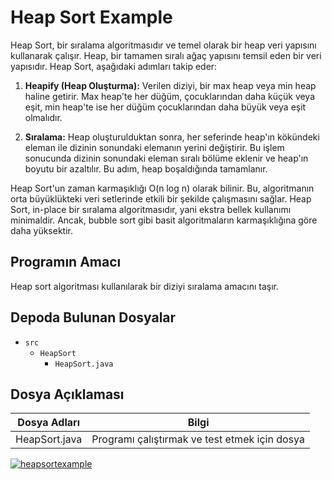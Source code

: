 # Heap Sort Example

Heap Sort, bir sıralama algoritmasıdır ve temel olarak bir heap veri yapısını kullanarak çalışır. Heap, bir tamamen sıralı ağaç yapısını temsil eden bir veri yapısıdır. Heap Sort, aşağıdaki adımları takip eder:

1. **Heapify (Heap Oluşturma):** Verilen diziyi, bir max heap veya min heap haline getirir. Max heap'te her düğüm, çocuklarından daha küçük veya eşit, min heap'te ise her düğüm çocuklarından daha büyük veya eşit olmalıdır.

2. **Sıralama:** Heap oluşturulduktan sonra, her seferinde heap'ın kökündeki eleman ile dizinin sonundaki elemanın yerini değiştirir. Bu işlem sonucunda dizinin sonundaki eleman sıralı bölüme eklenir ve heap'ın boyutu bir azaltılır. Bu adım, heap boşaldığında tamamlanır.

Heap Sort'un zaman karmaşıklığı O(n log n) olarak bilinir. Bu, algoritmanın orta büyüklükteki veri setlerinde etkili bir şekilde çalışmasını sağlar. Heap Sort, in-place bir sıralama algoritmasıdır, yani ekstra bellek kullanımı minimaldir. Ancak, bubble sort gibi basit algoritmaların karmaşıklığına göre daha yüksektir.

## Programın Amacı

Heap sort algoritması kullanılarak bir diziyi sıralama amacını taşır. 

## Depoda Bulunan Dosyalar

- `src`
  - `HeapSort`
    - `HeapSort.java`

## Dosya Açıklaması

| Dosya Adları                | Bilgi                                                   |
|-----------------------------|---------------------------------------------------------|
| HeapSort.java               | Programı çalıştırmak ve test etmek için dosya           |


[![heapsortexample](https://r.resimlink.com/JkG-Xo.png)](https://resimlink.com/JkG-Xo)
